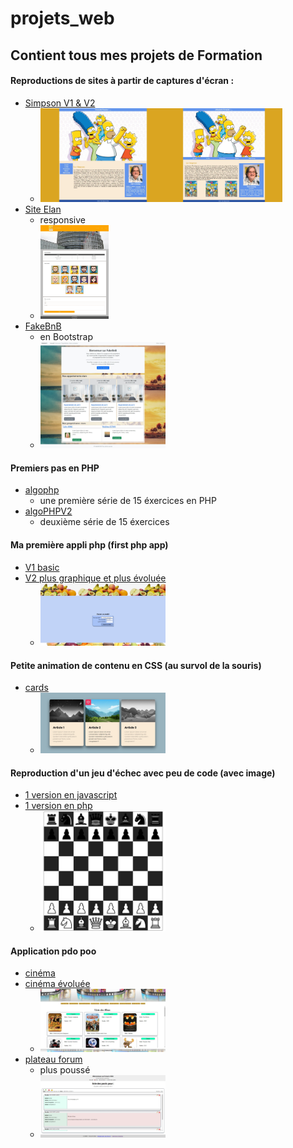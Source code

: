 # projets_web
## Contient tous mes projets de Formation


#### Reproductions de sites à partir de captures d'écran : 
  - <a href="https://github.com/Cirec-Coder/projets_web/tree/master/simpsons">Simpson V1 & V2</a>
    - <img src="https://github.com/Cirec-Coder/projets_web/blob/master/simpsons/Simpsons%20V1/capture.jpeg"  width="auto" height="150" /><img src="https://github.com/Cirec-Coder/projets_web/blob/master/simpsons/Simpsons%20V2/capture.jpeg"  width="auto" height="150" />
  - <a href="https://github.com/Cirec-Coder/projets_web/tree/master/Site%20Elan">Site Elan</a>
    - responsive
    - <img src="https://github.com/Cirec-Coder/projets_web/blob/master/Site%20Elan/capture.jpeg"  width="auto" height="150" />    
  - <a href="https://github.com/Cirec-Coder/projets_web/tree/master/FakeBNB">FakeBnB</a>
    - en Bootstrap
    - <img src="https://github.com/Cirec-Coder/projets_web/blob/master/FakeBNB/capture.jpeg"  width="200" height="auto" />



#### Premiers pas en PHP
  - <a href="https://github.com/Cirec-Coder/projets_web/tree/master/algophp">algophp</a>
    - une première série de 15 éxercices en PHP
  - <a href="https://github.com/Cirec-Coder/projets_web/tree/master/algoPHPV2">algoPHPV2</a>
    - deuxième série de 15 éxercices 
    

#### Ma première appli php (first php app)
  - <a href="https://github.com/Cirec-Coder/projets_web/tree/master/first%20php%20app/appli">V1 basic</a> 
  - <a href="https://github.com/Cirec-Coder/projets_web/tree/master/first%20php%20app/appli_v2.0">V2 plus graphique et plus évoluée</a>
    - <img src="https://github.com/Cirec-Coder/projets_web/blob/master/first%20php%20app/appli_v2.0/capture.jpg"  width="200" height="auto" />

    
#### Petite animation de contenu en CSS (au survol de la souris)
  - <a href="https://github.com/Cirec-Coder/projets_web/tree/master/cards">cards</a>
    - <img src="https://github.com/Cirec-Coder/projets_web/blob/master/cards/capture.jpg"  width="200" height="auto" />
    
    
    
#### Reproduction d'un jeu d'échec avec peu de code (avec image)
  - <a href="https://github.com/Cirec-Coder/projets_web/tree/master/echec/javascript">1 version en javascript</a>
  - <a href="https://github.com/Cirec-Coder/projets_web/tree/master/echec/php">1 version en php</a></a>
    - <img src="https://github.com/Cirec-Coder/projets_web/blob/master/echec/capture.jpg"  width="200" height="auto" />


#### Application pdo poo
  - <a href="https://github.com/Cirec-Coder/projets_web/tree/master/pdo/cinema">cinéma</a> 
  - <a href="https://github.com/Cirec-Coder/projets_web/tree/master/pdo/cinema_01">cinéma évoluée</a></a>
    - <img src="https://github.com/Cirec-Coder/projets_web/blob/master/pdo/cinema_01/capture.jpg"  width="200" height="auto" />
  - <a href="https://github.com/Cirec-Coder/projets_web/tree/master/pdo/forumPlateau">plateau forum</a>
    - plus poussé
    - <img src="https://github.com/Cirec-Coder/projets_web/blob/master/pdo/forumPlateau/capture.jpg"  width="200" height="auto" />
